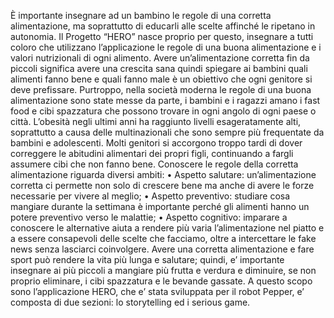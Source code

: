 È importante insegnare ad un bambino le regole di una corretta alimentazione, ma
soprattutto di educarli alle scelte affinché le ripetano in autonomia. Il Progetto “HERO”
nasce proprio per questo, insegnare a tutti coloro che utilizzano l’applicazione le regole
di una buona alimentazione e i valori nutrizionali di ogni alimento. Avere
un’alimentazione corretta fin da piccoli significa avere una crescita sana quindi spiegare
ai bambini quali alimenti fanno bene e quali fanno male è un obiettivo che ogni genitore
si deve prefissare.
Purtroppo, nella società moderna le regole di una buona alimentazione sono state messe
da parte, i bambini e i ragazzi amano i fast food e cibi spazzatura che possono trovare in
ogni angolo di ogni paese o città. L’obesità negli ultimi anni ha raggiunto livelli
esageratamente alti, soprattutto a causa delle multinazionali che sono sempre più
frequentate da bambini e adolescenti. Molti genitori si accorgono troppo tardi di dover
correggere le abitudini alimentari dei propri figli, continuando a fargli assumere cibi che
non fanno bene. Conoscere le regole della corretta alimentazione riguarda diversi ambiti:
• Aspetto salutare: un’alimentazione corretta ci permette non solo di crescere
bene ma anche di avere le forze necessarie per vivere al meglio;
• Aspetto preventivo: studiare cosa mangiare durante la settimana è importante
perché gli alimenti hanno un potere preventivo verso le malattie;
• Aspetto cognitivo: imparare a conoscere le alternative aiuta a rendere più varia
l’alimentazione nel piatto e a essere consapevoli delle scelte che facciamo,
oltre a intercettare le fake news senza lasciarci coinvolgere.
Avere una corretta alimentazione e fare sport può rendere la vita più
lunga e salutare; quindi, e’ importante insegnare ai più piccoli a
mangiare più frutta e verdura e diminuire, se non proprio
eliminare, i cibi spazzatura e le bevande gassate. A questo scopo
sono l’applicazione HERO, che e’ stata sviluppata per
il robot Pepper, e’ composta di due sezioni: lo storytelling ed i serious game.
